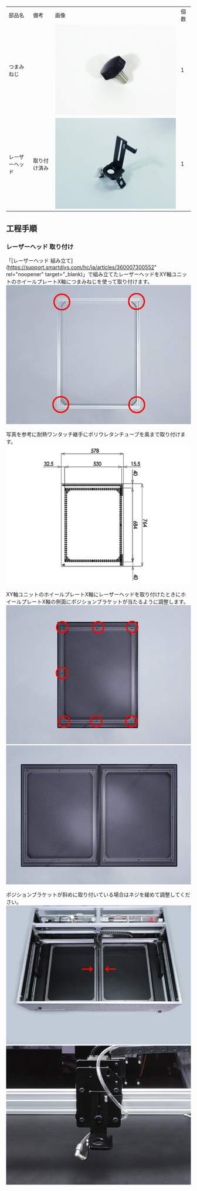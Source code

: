 <table class="packing-list">
    <tbody>
        <tr>
            <td>部品名</td>
            <td>備考</td>
            <td class="packing-img">画像</td>
            <td>個数</td>
        </tr>
        <tr>
            <td>つまみねじ</td>
            <td></td>
            <td><img src="./images/025/packing/041.jpg" alt="つまみねじ"/></td>
            <td>1</td>
        </tr>
        <tr>
            <td>レーザーヘッド</td>
            <td>取り付け済み</td>
            <td><img src="./images/025/packing/laserhead.jpg" alt="レーザーヘッド"/></td>
            <td>1</td>
        </tr>
    </tbody>
</table>

## 工程手順

### レーザーヘッド 取り付け

「[レーザーヘッド 組み立て](https://support.smartdiys.com/hc/ja/articles/360007300552" rel="noopener" target="_blank)」で組み立てたレーザーヘッドをXY軸ユニットのホイールプレートX軸につまみねじを使って取り付けます。
<img src="./images/025/000.jpg"/>

写真を参考に耐熱ワンタッチ継手にポリウレタンチューブを奥まで取り付けます。
<img src="./images/025/001.jpg"/>

XY軸ユニットのホイールプレートX軸にレーザーヘッドを取り付けたときにホイールプレートX軸の側面にポジションブラケットが当たるように調整します。
<img src="./images/025/002.jpg"/>
<img src="./images/025/003.jpg"/>

ポジションブラケットが斜めに取り付いている場合はネジを緩めて調整してください。
<img src="./images/025/004.jpg"/>
<img src="./images/025/005.jpg"/>
